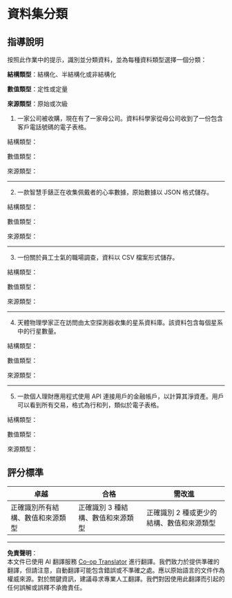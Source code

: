 <!--
CO_OP_TRANSLATOR_METADATA:
{
  "original_hash": "2e5cacb967c1e9dfd07809bfc441a0b4",
  "translation_date": "2025-08-27T09:08:29+00:00",
  "source_file": "1-Introduction/03-defining-data/assignment.md",
  "language_code": "mo"
}
-->
# 資料集分類

## 指導說明

按照此作業中的提示，識別並分類資料，並為每種資料類型選擇一個分類：

**結構類型**：結構化、半結構化或非結構化

**數值類型**：定性或定量

**來源類型**：原始或次級

1. 一家公司被收購，現在有了一家母公司。資料科學家從母公司收到了一份包含客戶電話號碼的電子表格。

結構類型：

數值類型：

來源類型：

---

2. 一款智慧手錶正在收集佩戴者的心率數據，原始數據以 JSON 格式儲存。

結構類型：

數值類型：

來源類型：

---

3. 一份關於員工士氣的職場調查，資料以 CSV 檔案形式儲存。

結構類型：

數值類型：

來源類型：

---

4. 天體物理學家正在訪問由太空探測器收集的星系資料庫。該資料包含每個星系中的行星數量。

結構類型：

數值類型：

來源類型：

---

5. 一款個人理財應用程式使用 API 連接用戶的金融帳戶，以計算其淨資產。用戶可以看到所有交易，格式為行和列，類似於電子表格。

結構類型：

數值類型：

來源類型：

## 評分標準

卓越 | 合格 | 需改進
--- | --- | --- |
正確識別所有結構、數值和來源類型 | 正確識別 3 種結構、數值和來源類型 | 正確識別 2 種或更少的結構、數值和來源類型 |

---

**免責聲明**：  
本文件已使用 AI 翻譯服務 [Co-op Translator](https://github.com/Azure/co-op-translator) 進行翻譯。我們致力於提供準確的翻譯，但請注意，自動翻譯可能包含錯誤或不準確之處。應以原始語言的文件作為權威來源。對於關鍵資訊，建議尋求專業人工翻譯。我們對因使用此翻譯而引起的任何誤解或誤釋不承擔責任。